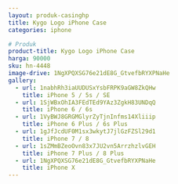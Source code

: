 ```yaml
---
layout: produk-casinghp
title: Kygo Logo iPhone Case
categories: iphone

# Produk
product-title: Kygo Logo iPhone Case
harga: 90000
sku: hn-4448
image-drive: 1NgXPQXSG76e21dE8G_GtvefbRYXPNaHe
gallery:
  - url: 1nabhRh3iaUUDUSxYsbFRPK9aGW8ZkQHw
    title: iPhone 5 / 5s / SE
  - url: 1SjWBxOhIA3FEdTEd9YAz3ZgkH83UNDqQ
    title: iPhone 6 / 6s
  - url: 1VyBWJ8GRGMGlyrZyTjnInfms14Xliiip
    title: iPhone 6 Plus / 6s Plus
  - url: 1gJfJcdUF0M1sx3wkytJ7jlGzFZSl29d1
    title: iPhone 7 / 8
  - url: 1sZMmBZeoOvn83x7JU2vn5ArrzhzlvGEH
    title: iPhone 7 Plus / 8 Plus
  - url: 1NgXPQXSG76e21dE8G_GtvefbRYXPNaHe
    title: iPhone X
---
```

